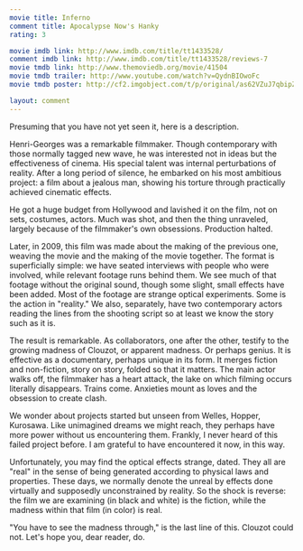 ```yaml
---
movie title: Inferno
comment title: Apocalypse Now's Hanky
rating: 3

movie imdb link: http://www.imdb.com/title/tt1433528/
comment imdb link: http://www.imdb.com/title/tt1433528/reviews-7
movie tmdb link: http://www.themoviedb.org/movie/41504
movie tmdb trailer: http://www.youtube.com/watch?v=QydnBIOwoFc
movie tmdb poster: http://cf2.imgobject.com/t/p/original/as62VZuJ7qbipZ8ID7zlE6rlV84.jpg

layout: comment
---
```


Presuming that you have not yet seen it, here is a description.

Henri-Georges was a remarkable filmmaker. Though contemporary with those normally tagged new wave, he was interested not in ideas but the effectiveness of cinema. His special talent was internal perturbations of reality. After a long period of silence, he embarked on his most ambitious project: a film about a jealous man, showing his torture through practically achieved cinematic effects.

He got a huge budget from Hollywood and lavished it on the film, not on sets, costumes, actors. Much was shot, and then the thing unraveled, largely because of the filmmaker's own obsessions. Production halted.

Later, in 2009, this film was made about the making of the previous one, weaving the movie and the making of the movie together. The format is superficially simple: we have seated interviews with people who were involved, while relevant footage runs behind them. We see much of that footage without the original sound, though some slight, small effects have been added. Most of the footage are strange optical experiments. Some is the action in "reality." We also, separately, have two contemporary actors reading the lines from the shooting script so at least we know the story such as it is.

The result is remarkable. As collaborators, one after the other, testify to the growing madness of Clouzot, or apparent madness. Or perhaps genius. It is effective as a documentary, perhaps unique in its form. It merges fiction and non-fiction, story on story, folded so that it matters. The main actor walks off, the filmmaker has a heart attack, the lake on which filming occurs literally disappears. Trains come. Anxieties mount as loves and the obsession to create clash. 

We wonder about projects started but unseen from Welles, Hopper, Kurosawa. Like unimagined dreams we might reach, they perhaps have more power without us encountering them. Frankly, I never heard of this failed project before. I am grateful to have encountered it now, in this way.

Unfortunately, you may find the optical effects strange, dated. They all are "real" in the sense of being generated according to physical laws and properties. These days, we normally denote the unreal by effects done virtually and supposedly unconstrained by reality. So the shock is reverse: the film we are examining (in black and white) is the fiction, while the madness within that film (in color) is real.

"You have to see the madness through," is the last line of this. Clouzot could not. Let's hope you, dear reader, do.